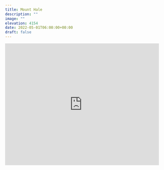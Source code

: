 ```yaml
---
title: Mount Hale 
description: ""
image: ""
elevation: 4154
date: 2022-05-01T06:00:00+00:00
draft: false
---
```

<iframe class="alltrails" src="https://www.alltrails.com/widget/trail/us/new-hampshire/mount-hale-via-hale-brook-trail?u=i&sh=q5vqbr" width="100%" height="400" frameborder="0" scrolling="no" marginheight="0" marginwidth="0" title="AllTrails: Trail Guides and Maps for Hiking, Camping, and Running"></iframe>
